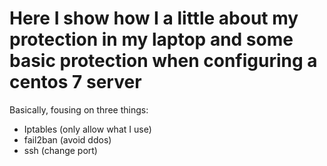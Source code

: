 # Here I show how I a little about my protection in my laptop and some basic protection when configuring a centos 7 server

Basically, fousing on three things:

- Iptables (only allow what I use)
- fail2ban (avoid ddos)
- ssh (change port)
